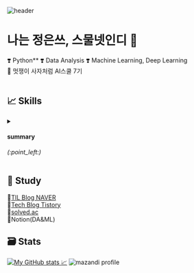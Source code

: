 ![header](https://capsule-render.vercel.app/api?type=waving&color=auto&height=300&section=header&text=HI!%20&fontSize=90&animation=fadeIn&fontAlignY=38&desc=thx%204%20visiting!&descAlignY=51&descAlign=62)

# 나는 정은쓰, 스물넷인디 🤩

❣️ Python**
❣️ Data Analysis
❣️ Machine Learning, Deep Learning  
🦁 멋쟁이 사자처럼 AI스쿨 7기  
<br/>


## 📈 Skills
<details>
<summary> <h4> summary </h4> <i>(:point_left:)</i> </summary>

#### Language
<img src="https://img.shields.io/badge/Python-3766AB?style=flat&logo=Python&logoColor=white"/>
<img src="https://img.shields.io/badge/MySQL-4479A1?style=plastic&logo=mysql&logoColor=FFFFFF&"/>
<img src="https://img.shields.io/badge/Markdown-000000?style=plastic&logo=markdown&logoColor=FFFFFF&"/>
<img src="https://img.shields.io/badge/Numpy-013243?style=plastic&logo=numpy&logoColor=FFFFFF&"/>
<img src="https://img.shields.io/badge/Pandas-150458?style=plastic&logo=pandas&logoColor=FFFFFF&"/>  
<img src="https://img.shields.io/badge/scikitlearn-7931E?style=plastic&logo=scikitlearn&logoColor=FFFFFF&"/>
<img src="https://img.shields.io/badge/PyTorch-EE4C2C?style=plastic&logo=pytorch&logoColor=FFFFFF&"/>
<img src="https://img.shields.io/badge/Android Studio-3DDC84?style=flat&logo=Android Studio&logoColor=white"/>

 
#### IDE
<img src="https://img.shields.io/badge/Visual Studio-5C2D91?style=flat&logo=Visual Studio&logoColor=white"> 
<img src="https://img.shields.io/badge/Visual Studio Code-007ACC?style=flat&logo=Visual Studio Code&logoColor=white"> 
<img src="https://img.shields.io/badge/Pycharm-000000?style=flat&logo=Pycharm&logoColor=white"> 
<img src="https://img.shields.io/badge/Anaconda-44A833?style=flat&logo=Anaconda&logoColor=white"> 
<img src="https://img.shields.io/badge/Jupyter-F37626?style=plastic&logo=jupyter&logoColor=FFFFFF&"/>
<img src="https://img.shields.io/badge/Jupyter Notebook-F37626?style=flat&logo=Jupyter&logoColor=white"> 
<img src="https://img.shields.io/badge/Google Colab-F9AB00?style=flat&logo=Google Colab&logoColor=white"> 


#### Collaboration Tools
<img src="https://img.shields.io/badge/Git-F05032?style=flat&logo=Git&logoColor=white"> 
<img src="https://img.shields.io/badge/Github-181717?style=flat&logo=Github&logoColor=white"> 
<img src="https://img.shields.io/badge/Notion-000000?style=flat&logo=Notion&logoColor=white"> 
<img src="https://img.shields.io/badge/Discord-5865F2?style=flat&logo=Discord&logoColor=white"> 
<img src="https://img.shields.io/badge/Zoom-2D8CFF?style=flat&logo=Zoom&logoColor=white"> 
<img src="https://img.shields.io/badge/Slack-4A154B?style=flat&logo=Slack&logoColor=white"> 
<img src="https://img.shields.io/badge/KakaoTalk-FFCD00?style=flat&logo=KakaoTalk&logoColor=white">
<br/>



</details>
<br/>

## 📝 Study 

🧷[TIL Blog NAVER](https://blog.naver.com/charzim0611)   
🧷[Tech Blog Tistory](https://salryujutme.tistory.com/)   
🧷[solved.ac](https://solved.ac/profile/charzim)   
🧷Notion(DA&ML) 
<br/>

## 🗃️ Stats
[![ My GitHub stats 📈](https://github-readme-stats.vercel.app/api?username=LJEDD2)](https://github.com/LJEDD2/github-readme-stats)
 ![mazandi profile](http://mazandi.herokuapp.com/api?handle=charzim&theme=warm)
 
